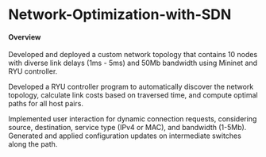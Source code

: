 # Network-Optimization-with-SDN
#### Overview
Developed and deployed a custom network topology that contains 10 nodes with diverse link delays (1ms - 5ms) and 50Mb bandwidth using Mininet and RYU controller.

Developed a RYU controller program to automatically discover the network topology, calculate link costs based on traversed time, and compute optimal paths for all host pairs.

Implemented user interaction for dynamic connection requests, considering source, destination, service type (IPv4 or MAC), and bandwidth (1-5Mb). Generated and applied configuration updates on intermediate switches along the path.
